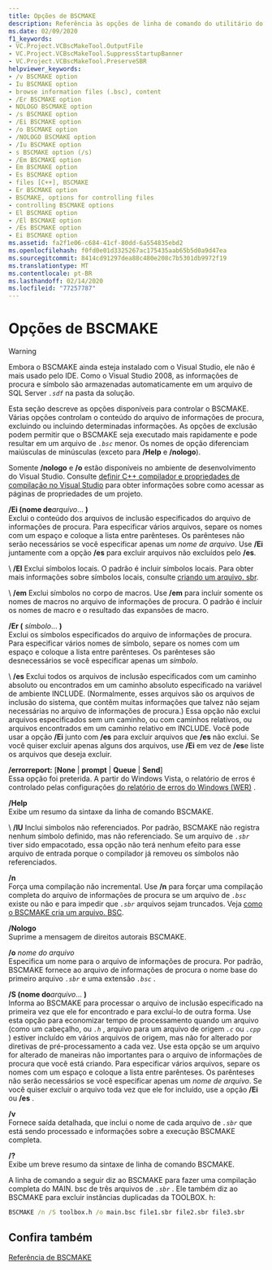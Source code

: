 ```yaml
---
title: Opções de BSCMAKE
description: Referência às opções de linha de comando do utilitário do Microsoft BSCMAKE.
ms.date: 02/09/2020
f1_keywords:
- VC.Project.VCBscMakeTool.OutputFile
- VC.Project.VCBscMakeTool.SuppressStartupBanner
- VC.Project.VCBscMakeTool.PreserveSBR
helpviewer_keywords:
- /v BSCMAKE option
- Iu BSCMAKE option
- browse information files (.bsc), content
- /Er BSCMAKE option
- NOLOGO BSCMAKE option
- /s BSCMAKE option
- /Ei BSCMAKE option
- /o BSCMAKE option
- /NOLOGO BSCMAKE option
- /Iu BSCMAKE option
- s BSCMAKE option (/s)
- /Em BSCMAKE option
- Em BSCMAKE option
- Es BSCMAKE option
- files [C++], BSCMAKE
- Er BSCMAKE option
- BSCMAKE, options for controlling files
- controlling BSCMAKE options
- El BSCMAKE option
- /El BSCMAKE option
- /Es BSCMAKE option
- Ei BSCMAKE option
ms.assetid: fa2f1e06-c684-41cf-80dd-6a554835ebd2
ms.openlocfilehash: f0fd0e01d3325267ac175435aab65b5d0a9d47ea
ms.sourcegitcommit: 8414cd91297dea88c480e208c7b5301db9972f19
ms.translationtype: MT
ms.contentlocale: pt-BR
ms.lasthandoff: 02/14/2020
ms.locfileid: "77257787"
---
```

# <a name="bscmake-options"></a>Opções de BSCMAKE

> [!WARNING]
> Embora o BSCMAKE ainda esteja instalado com o Visual Studio, ele não é mais usado pelo IDE. Como o Visual Studio 2008, as informações de procura e símbolo são armazenadas automaticamente em um arquivo de SQL Server *`.sdf`* na pasta da solução.

Esta seção descreve as opções disponíveis para controlar o BSCMAKE. Várias opções controlam o conteúdo do arquivo de informações de procura, excluindo ou incluindo determinadas informações. As opções de exclusão podem permitir que o BSCMAKE seja executado mais rapidamente e pode resultar em um arquivo de *`.bsc`* menor. Os nomes de opção diferenciam maiúsculas de minúsculas (exceto para **/Help** e **/nologo**).

Somente **/nologo** e **/o** estão disponíveis no ambiente de desenvolvimento do Visual Studio.  Consulte [definir C++ compilador e propriedades de compilação no Visual Studio](../working-with-project-properties.md) para obter informações sobre como acessar as páginas de propriedades de um projeto.

**/Ei (nome de**_arquivo_... **)** \
Exclui o conteúdo dos arquivos de inclusão especificados do arquivo de informações de procura. Para especificar vários arquivos, separe os nomes com um espaço e coloque a lista entre parênteses. Os parênteses não serão necessários se você especificar apenas um *nome de arquivo*. Use **/Ei** juntamente com a opção **/es** para excluir arquivos não excluídos pelo **/es**.

\ **/El**
Exclui símbolos locais. O padrão é incluir símbolos locais. Para obter mais informações sobre símbolos locais, consulte [criando um arquivo. sbr](creating-an-dot-sbr-file.md).

\ **/em**
Exclui símbolos no corpo de macros. Use **/em** para incluir somente os nomes de macros no arquivo de informações de procura. O padrão é incluir os nomes de macro e o resultado das expansões de macro.

**/Er (** _símbolo_... **)** \
Exclui os símbolos especificados do arquivo de informações de procura. Para especificar vários nomes de símbolo, separe os nomes com um espaço e coloque a lista entre parênteses. Os parênteses são desnecessários se você especificar apenas um *símbolo*.

\ **/es**
Exclui todos os arquivos de inclusão especificados com um caminho absoluto ou encontrados em um caminho absoluto especificado na variável de ambiente INCLUDE. (Normalmente, esses arquivos são os arquivos de inclusão do sistema, que contêm muitas informações que talvez não sejam necessárias no arquivo de informações de procura.) Essa opção não exclui arquivos especificados sem um caminho, ou com caminhos relativos, ou arquivos encontrados em um caminho relativo em INCLUDE. Você pode usar a opção **/Ei** junto com **/es** para excluir arquivos que **/es** não exclui. Se você quiser excluir apenas alguns dos arquivos, use **/Ei** em vez de **/es**e liste os arquivos que deseja excluir.

**/errorreport:** [**None** &#124; **prompt** &#124; **Queue** &#124; **Send**] \
Essa opção foi preterida. A partir do Windows Vista, o relatório de erros é controlado pelas configurações [do relatório de erros do Windows (WER)](/windows/win32/wer/windows-error-reporting) .

**/Help**\
Exibe um resumo da sintaxe da linha de comando BSCMAKE.

\ **/IU**
Inclui símbolos não referenciados. Por padrão, BSCMAKE não registra nenhum símbolo definido, mas não referenciado. Se um arquivo de *`.sbr`* tiver sido empacotado, essa opção não terá nenhum efeito para esse arquivo de entrada porque o compilador já removeu os símbolos não referenciados.

**/n**\
Força uma compilação não incremental. Use **/n** para forçar uma compilação completa do arquivo de informações de procura se um arquivo de *`.bsc`* existe ou não e para impedir que *`.sbr`* arquivos sejam truncados. Veja [como o BSCMAKE cria um arquivo. BSC](how-bscmake-builds-a-dot-bsc-file.md).

**/Nologo**\
Suprime a mensagem de direitos autorais BSCMAKE.

**/o** *nome do arquivo*\
Especifica um nome para o arquivo de informações de procura. Por padrão, BSCMAKE fornece ao arquivo de informações de procura o nome base do primeiro arquivo *`.sbr`* e uma extensão *`.bsc`* .

**/S (nome do**_arquivo_... **)** \
Informa ao BSCMAKE para processar o arquivo de inclusão especificado na primeira vez que ele for encontrado e para excluí-lo de outra forma. Use esta opção para economizar tempo de processamento quando um arquivo (como um cabeçalho, ou *`.h`* , arquivo para um arquivo de origem *`.c`* ou *`.cpp`* ) estiver incluído em vários arquivos de origem, mas não for alterado por diretivas de pré-processamento a cada vez. Use esta opção se um arquivo for alterado de maneiras não importantes para o arquivo de informações de procura que você está criando. Para especificar vários arquivos, separe os nomes com um espaço e coloque a lista entre parênteses. Os parênteses não serão necessários se você especificar apenas um *nome de arquivo*. Se você quiser excluir o arquivo toda vez que ele for incluído, use a opção **/Ei** ou **/es** .

**/v**\
Fornece saída detalhada, que inclui o nome de cada arquivo de *`.sbr`* que está sendo processado e informações sobre a execução BSCMAKE completa.

**/?** \
Exibe um breve resumo da sintaxe de linha de comando BSCMAKE.

A linha de comando a seguir diz ao BSCMAKE para fazer uma compilação completa do MAIN. bsc de três arquivos de *`.sbr`* . Ele também diz ao BSCMAKE para excluir instâncias duplicadas da TOOLBOX. h:

```cmd
BSCMAKE /n /S toolbox.h /o main.bsc file1.sbr file2.sbr file3.sbr
```

## <a name="see-also"></a>Confira também

[Referência de BSCMAKE](bscmake-reference.md)
